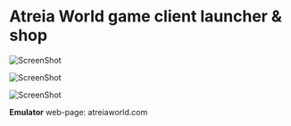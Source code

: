# Atreia World game client launcher & shop

![ScreenShot](https://raw.github.com/aggpys/Atreia-World/tree/master/Screenshots/s-main.png)

![ScreenShot](https://raw.github.com/aggpys/Atreia-World/tree/master/Screenshots/s-shop.png)

![ScreenShot](https://raw.github.com/aggpys/Atreia-World/tree/master/Screenshots/s-buy.png)

**Emulator** web-page: atreiaworld.com